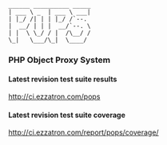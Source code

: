     ______ __________ _____
    | ___ \ _  | ___ \ ___|
    | |_/ /| | | |_/ /`--.
    |  __/ | | |  __/`--. \
    | |  \ \_/ / |  /\__/ /
    \_|   \___/\_|  \____/

### PHP Object Proxy System

#### Latest revision test suite results
http://ci.ezzatron.com/pops

#### Latest revision test suite coverage
http://ci.ezzatron.com/report/pops/coverage/